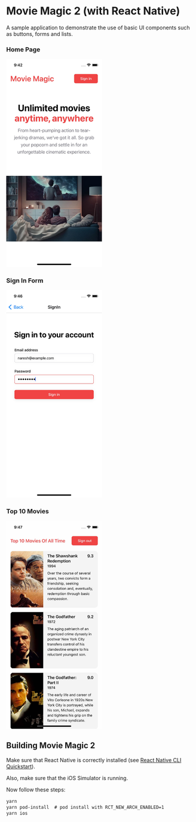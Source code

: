 # Movie Magic 2 (with React Native)

A sample application to demonstrate the use of basic UI components such as
buttons, forms and lists.

### Home Page

<img src="docs/home.jpg" alt="Home Page" width="256" />

### Sign In Form

<img src="docs/signin.jpg" alt="Sign In Form" width="256" />

### Top 10 Movies

<img src="docs/top-10-movies.jpg" alt="Top 10 Movies" width="256" />

## Building Movie Magic 2

Make sure that React Native is correctly installed (see
[React Native CLI Quickstart](https://reactnative.dev/docs/environment-setup)).

Also, make sure that the iOS Simulator is running.

Now follow these steps:

```shell
yarn
yarn pod-install  # pod install with RCT_NEW_ARCH_ENABLED=1
yarn ios
```
